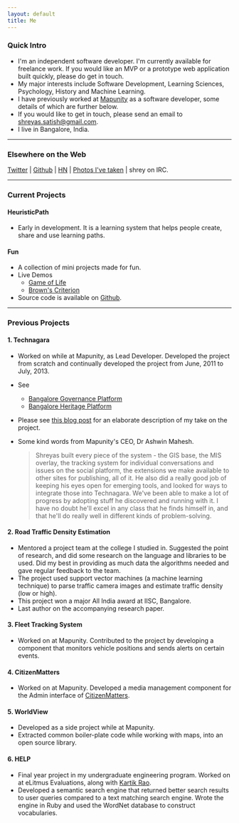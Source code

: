 ```yaml
---
layout: default
title: Me 
---
```


### Quick Intro 

* I'm an independent software developer. I'm currently available for freelance work. If you would like an MVP or a prototype web application built quickly, please do get in touch. 
* My major interests include Software Development, Learning Sciences, Psychology, History and Machine Learning.
* I have previously worked at [Mapunity](http://mapunity.in) as a software developer, some details of which are further below.
* If you would like to get in touch, please send an email to <shreyas.satish@gmail.com>.
* I live in Bangalore, India.

***

### Elsewhere on the Web

[Twitter](https://twitter.com/shreyas_satish) |
[Github](https://github.com/shreyas-satish) |
[HN](https://news.ycombinator.com/user?id=shreyas-satish) | 
[Photos I've taken](https://secure.flickr.com/photos/108054697@N06/) | 
shrey on IRC.

***

### Current Projects

#### HeuristicPath

* Early in development. It is a learning system that helps people create, share and use learning paths. 

#### Fun

* A collection of mini projects made for fun.
* Live Demos
  * [Game of Life](/demos/game_of_life)
  * [Brown's Criterion](/demos/brown)
* Source code is available on [Github](https://github.com/shreyas-satish/fun).

***

### Previous Projects

#### 1. Technagara

* Worked on while at Mapunity, as Lead Developer. Developed the project from scratch and continually developed the project from June, 2011 to July, 2013.
* See
  * [Bangalore Governance Platform](http://bcity.in)
  * [Bangalore Heritage Platform](http://bangaloreheritage.in)
* Please see [this blog post](/blog/technagara) for an elaborate description of my take on the project. 
* Some kind words from Mapunity's CEO, Dr Ashwin Mahesh.
  
  > Shreyas built every piece of the system - the GIS base, the MIS overlay, the tracking system for individual conversations and issues on the social platform, the extensions we make available to other sites for publishing, all of it. He also did a really good job of keeping his eyes open for emerging tools, and looked for ways to integrate those into Technagara. We've been able to make a lot of progress by adopting stuff he discovered and running with it. I have no doubt he'll excel in any class that he finds himself in, and that he'll do really well in different kinds of problem-solving. 

#### 2. Road Traffic Density Estimation

* Mentored a project team at the college I studied in. Suggested the point of research, and did some research on the language and libraries to be used. Did my best in providing as much data the algorithms needed and gave regular feedback to the team.
* The project used support vector machines (a machine learning technique) to parse traffic camera images and estimate traffic density (low or high). 
* This project won a major All India award at IISC, Bangalore.
* Last author on the accompanying research paper.

#### 3. Fleet Tracking System

* Worked on at Mapunity. Contributed to the project by developing a component that monitors vehicle positions and sends alerts on certain events.

#### 4. CitizenMatters

* Worked on at Mapunity. Developed a media management component for the Admin interface of [CitizenMatters](http://citizenmatters.in).

#### 5. WorldView

* Developed as a side project while at Mapunity.
* Extracted common boiler-plate code while working with maps, into an open source library.

#### 6. HELP

* Final year project in my undergraduate engineering program. Worked on at eLitmus Evaluations, along with [Kartik Rao](http://karthikrao.in).
* Developed a semantic search engine that returned better search results to user queries compared to a text matching search engine. Wrote the engine in Ruby and used the WordNet database to construct vocabularies.

